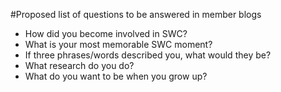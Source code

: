 #Proposed list of questions to be answered in member blogs

* How did you become involved in SWC?
* What is your most memorable SWC moment?
* If three phrases/words described you, what would they be?
* What research do you do?
* What do you want to be when you grow up?


